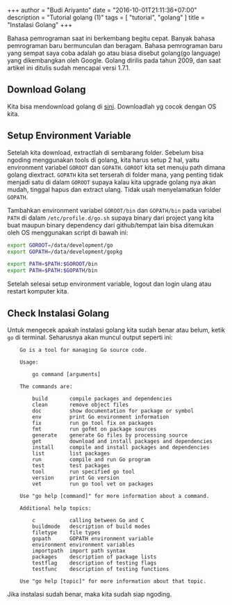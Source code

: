 +++
author = "Budi Ariyanto"
date = "2016-10-01T21:11:36+07:00"
description = "Tutorial golang (1)"
tags = [ "tutorial", "golang" ]
title = "Instalasi Golang"
+++

Bahasa pemrograman saat ini berkembang begitu cepat. Banyak bahasa pemrograman baru bermunculan dan beragam. Bahasa pemrograman baru yang sempat saya coba adalah go atau biasa disebut golang(go language) yang dikembangkan oleh Google. Golang dirilis pada tahun 2009, dan saat artikel ini ditulis sudah mencapai versi 1.7.1.

## Download Golang
Kita bisa mendownload golang di [sini](https://golang.org/dl/). Downloadlah yg cocok dengan OS kita.

## Setup Environment Variable
Setelah kita download, extractlah di sembarang folder. Sebelum bisa ngoding menggunakan tools di golang, kita harus setup 2 hal, yaitu environment variabel `GOROOT` dan `GOPATH`. `GOROOT` kita set menuju path dimana golang diextract. `GOPATH` kita set terserah di folder mana, yang penting tidak menjadi satu di dalam `GOROOT` supaya kalau kita upgrade golang nya akan mudah, tinggal hapus dan extract ulang. Tidak usah menyelamatkan folder `GOPATH`.

Tambahkan environment variabel `GOROOT/bin` dan `GOPATH/bin`  pada variabel `PATH` di dalam `/etc/profile.d/go.sh` supaya binary dari project yang kita buat maupun binary dependency dari github/tempat lain bisa ditemukan oleh OS menggunakan script di bawah ini:
```bash
export GOROOT=/data/development/go
export GOPATH=/data/development/gopkg

export PATH=$PATH:$GOROOT/bin
export PATH=$PATH:$GOPATH/bin
```

Setelah selesai setup environment variable, logout dan login ulang atau restart komputer kita.

## Check Instalasi Golang
Untuk mengecek apakah instalasi golang kita sudah benar atau belum, ketik `go` di terminal. Seharusnya akan muncul output seperti ini:
```
    Go is a tool for managing Go source code.

    Usage:

        go command [arguments]

    The commands are:

        build       compile packages and dependencies
        clean       remove object files
        doc         show documentation for package or symbol
        env         print Go environment information
        fix         run go tool fix on packages
        fmt         run gofmt on package sources
        generate    generate Go files by processing source
        get         download and install packages and dependencies
        install     compile and install packages and dependencies
        list        list packages
        run         compile and run Go program
        test        test packages
        tool        run specified go tool
        version     print Go version
        vet         run go tool vet on packages

    Use "go help [command]" for more information about a command.

    Additional help topics:

        c           calling between Go and C
        buildmode   description of build modes
        filetype    file types
        gopath      GOPATH environment variable
        environment environment variables
        importpath  import path syntax
        packages    description of package lists
        testflag    description of testing flags
        testfunc    description of testing functions

    Use "go help [topic]" for more information about that topic.
```
Jika instalasi sudah benar, maka kita sudah siap ngoding.
